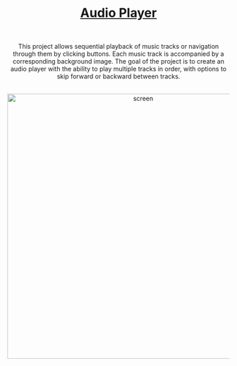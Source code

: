 <div align="center">
  <h1><a href="https://nasoviva.github.io/audio-player/audio-player/pages/index.html">Audio Player</a></h1>
</div>
<br>
<p align="center">This project allows sequential playback of music tracks or
navigation through them by clicking buttons. Each music track is
accompanied by a corresponding background image. The goal of the
project is to create an audio player with the ability to play multiple tracks
in order, with options to skip forward or backward between tracks.</p>
<br>
<div align="center">
  <img width="600" alt="screen" src="https://github.com/user-attachments/assets/1f394b57-7b82-4980-8912-712dbc08c32b">
</div>
